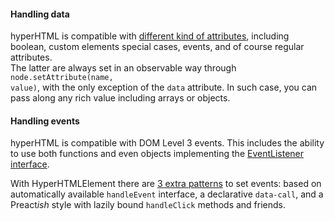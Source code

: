 <h4 id="hyperhtml-handling-data">Handling data</h4>

hyperHTML is compatible with <a href="https://viperhtml.js.org/hyperhtml/documentation/#essentials-4">different kind of attributes</a>,
including boolean, custom elements special cases, events, and of course regular attributes.<br>
The latter are always set in an observable way through <code>node.setAttribute(name, value)</code>,
with the only exception of the <code>data</code> attribute.
In such case, you can pass along any rich value including arrays or objects.

<h4 id="hyperhtml-handling-events">Handling events</h4>

hyperHTML is compatible with DOM Level 3 events.
This includes the ability to use both functions and even
objects implementing the <a href="https://dom.spec.whatwg.org/#callbackdef-eventlistener">EventListener interface</a>.<br>

With HyperHTMLElement there are <a href="https://github.com/WebReflection/hyperHTML-Element#the-class">3 extra patterns</a> to set events: based on automatically available <code>handleEvent</code> interface,
a declarative <code>data-call</code>, and a Preact<i>ish</i> style
with lazily bound <code>handleClick</code> methods and friends.